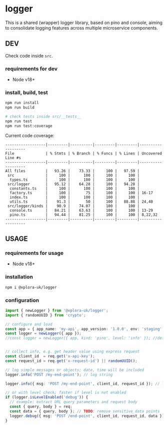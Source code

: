 # logger

This is a shared (wrapper) logger library, based on pino and console, aiming to consolidate logging features across multiple microservice components.

## DEV

Check code inside `src`.

### requirements for dev

* Node v18+

### install, build, test

```sh
npm run install
npm run build

# check tests inside src/__tests__
npm run test
npm run test:coverage
```

Current code coverage:

```plain
------------------|---------|----------|---------|---------|-------------------
File              | % Stmts | % Branch | % Funcs | % Lines | Uncovered Line #s 
------------------|---------|----------|---------|---------|-------------------
All files         |   93.26 |    73.33 |     100 |   97.59 |                   
 src              |     100 |      100 |     100 |     100 |                   
  types.ts        |     100 |      100 |     100 |     100 |                   
 src/logger       |   95.12 |    64.28 |     100 |   94.28 |                   
  constants.ts    |     100 |      100 |     100 |     100 |                   
  factory.ts      |     100 |       75 |     100 |     100 | 16-17             
  index.ts        |     100 |      100 |     100 |     100 |                   
  utils.ts        |    91.3 |       50 |     100 |   88.88 | 24,40             
 src/logger/kinds |    90.9 |    74.07 |     100 |     100 |                   
  console.ts      |   84.21 |    63.63 |     100 |     100 | 13-29             
  pino.ts         |   94.44 |    81.25 |     100 |     100 | 8,22,32           
------------------|---------|----------|---------|---------|-------------------
```

## USAGE

### requirements for usage

* Node v18+

### installation

```sh
npm i @xplora-uk/logger
```

### configuration

```typescript
import { newLogger } from '@xplora-uk/logger';
import { randomUUID } from 'crypto';

// configure and load
const app = { app_name: 'my-api', app_version: '1.0.0', env: 'staging' };
const logger = newLogger({ app });
//const logger = newLogger({ app, kind: 'pino', level: 'info' }); //default


// collect info, e.g. get header value using express request
const client_id  = req.get('x-api-key');
const request_id = req.get('x-request-id') || randomUUID();

// log simple messages or objects; date, time will be included
logger.info('POST /my-end-point'); // log string

logger.info({ msg: 'POST /my-end-point', client_id, request_id }); // log object

// or with level check; faster if level is not enabled
if (logger.isLevelEnabled('debug')) {
  // example: extract URL query parameters and request body
  const { query, body } = req;
  const data = { query, body }; // TODO: remove sensitive data points
  logger.debug({ msg: 'POST /end-point', client_id, request_id, data });
}
```
